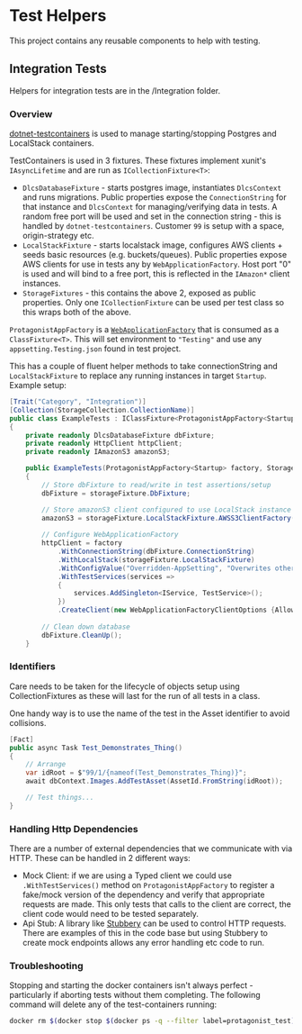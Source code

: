 ﻿# Test Helpers

This project contains any reusable components to help with testing.

## Integration Tests

Helpers for integration tests are in the /Integration folder. 

### Overview

[dotnet-testcontainers](https://github.com/HofmeisterAn/dotnet-testcontainers) is used to manage starting/stopping Postgres and LocalStack containers.

TestContainers is used in 3 fixtures. These fixtures implement xunit's `IAsyncLifetime` and are run as `ICollectionFixture<T>`:

* `DlcsDatabaseFixture` - starts postgres image, instantiates `DlcsContext` and runs migrations. Public properties expose the `ConnectionString` for that instance and `DlcsContext` for managing/verifying data in tests. A random free port will be used and set in the connection string - this is handled by `dotnet-testcontainers`. Customer `99` is setup with a space, origin-strategy etc.
* `LocalStackFixture` -  starts localstack image, configures AWS clients + seeds basic resources (e.g. buckets/queues). Public properties expose AWS clients for use in tests any by `WebApplicationFactory`. Host port "0" is used and will bind to a free port, this is reflected in the `IAmazon*` client instances.
* `StorageFixtures` - this contains the above 2, exposed as public properties. Only one `ICollectionFixture` can be used per test class so this wraps both of the above.

`ProtagonistAppFactory` is a [`WebApplicationFactory`](https://docs.microsoft.com/en-us/dotnet/api/microsoft.aspnetcore.mvc.testing.webapplicationfactory-1?view=aspnetcore-6.0) that is consumed as a `ClassFixture<T>`. This will set environment to `"Testing"` and use any `appsetting.Testing.json` found in test project. 

This has a couple of fluent helper methods to take connectionString and `LocalStackFixture` to replace any running instances in target `Startup`. Example setup:

```cs
[Trait("Category", "Integration")]
[Collection(StorageCollection.CollectionName)]
public class ExampleTests : IClassFixture<ProtagonistAppFactory<Startup>>
{
    private readonly DlcsDatabaseFixture dbFixture;
    private readonly HttpClient httpClient;
    private readonly IAmazonS3 amazonS3;

    public ExampleTests(ProtagonistAppFactory<Startup> factory, StorageFixture storageFixture)
    {
        // Store dbFixture to read/write in test assertions/setup
        dbFixture = storageFixture.DbFixture;

        // Store amazonS3 client configured to use LocalStack instance
        amazonS3 = storageFixture.LocalStackFixture.AWSS3ClientFactory();
        
        // Configure WebApplicationFactory
        httpClient = factory
            .WithConnectionString(dbFixture.ConnectionString)
            .WithLocalStack(storageFixture.LocalStackFixture)
            .WithConfigValue("Overridden-AppSetting", "Overwrites other app setting value")
            .WithTestServices(services =>
            {
                services.AddSingleton<IService, TestService>();
            })
            .CreateClient(new WebApplicationFactoryClientOptions {AllowAutoRedirect = false});
        
        // Clean down database
        dbFixture.CleanUp();
    }
```

### Identifiers

Care needs to be taken for the lifecycle of objects setup using CollectionFixtures as these will last for the run of all tests in a class.

One handy way is to use the name of the test in the Asset identifier to avoid collisions.

```cs
[Fact]
public async Task Test_Demonstrates_Thing()
{
    // Arrange
    var idRoot = $"99/1/{nameof(Test_Demonstrates_Thing)}";
    await dbContext.Images.AddTestAsset(AssetId.FromString(idRoot));

    // Test things...
}
```

### Handling Http Dependencies

There are a number of external dependencies that we communicate with via HTTP. These can be handled in 2 different ways:

* Mock Client: if we are using a Typed client we could use `.WithTestServices()` method on `ProtagonistAppFactory` to register a fake/mock version of the dependency and verify that appropriate requests are made. This only tests that calls to the client are correct, the client code would need to be tested separately.
* Api Stub: A library like [Stubbery](https://github.com/markvincze/Stubbery) can be used to control HTTP requests. There are examples of this in the code base but using Stubbery to create mock endpoints allows any error handling etc code to run.

### Troubleshooting

Stopping and starting the docker containers isn't always perfect - particularly if aborting tests without them completing. The following command will delete any of the test-containers running:

```bash
docker rm $(docker stop $(docker ps -q --filter label=protagonist_test))
```